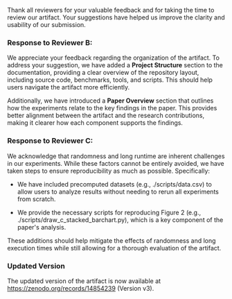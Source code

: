 Thank all reviewers for your valuable feedback and for taking the time to review our artifact. Your suggestions have helped us improve the clarity and usability of our submission.

### Response to Reviewer B:
We appreciate your feedback regarding the organization of the artifact. To address your suggestion, we have added a **Project Structure** section to the documentation, providing a clear overview of the repository layout, including source code, benchmarks, tools, and scripts. This should help users navigate the artifact more efficiently. 

Additionally, we have introduced a **Paper Overview** section that outlines how the experiments relate to the key findings in the paper. This provides better alignment between the artifact and the research contributions, making it clearer how each component supports the findings.

### Response to Reviewer C:
We acknowledge that randomness and long runtime are inherent challenges in our experiments. While these factors cannot be entirely avoided, we have taken steps to ensure reproducibility as much as possible. Specifically:

- We have included precomputed datasets (e.g., ./scripts/data.csv) to allow users to analyze results without needing to rerun all experiments from scratch.

- We provide the necessary scripts for reproducing Figure 2 (e.g., ./scripts/draw\_c\_stacked\_barchart.py), which is a key component of the paper's analysis.

These additions should help mitigate the effects of randomness and long execution times while still allowing for a thorough evaluation of the artifact.

### Updated Version
The updated version of the artifact is now available at https://zenodo.org/records/14854239 (Version v3).

